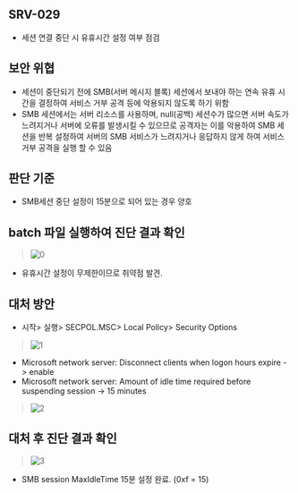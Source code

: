 ## SRV-029
- 세션 연결 중단 시 유휴시간 설정 여부 점검

## 보안 위협
- 세션이 중단되기 전에 SMB(서버 메시지 블록) 세션에서 보내야 하는 연속 유휴 시간을 결정하여 서비스 거부 공격 등에 악용되지 않도록 하기 위함
- SMB 세션에서는 서버 리소스를 사용하며, null(공백) 세션수가 많으면 서버 속도가 느려지거나 서버에 오류를 발생시킬 수 있으므로 공격자는 이를 악용하여 SMB 세션을 반복 설정하여 서버의 SMB 서비스가 느려지거나 응답하지 않게 하여 서비스 거부 공격을 실행 할 수 있음

## 판단 기준
- SMB세션 중단 설정이 15분으로 되어 있는 경우 양호


## batch 파일 실행하여 진단 결과 확인
> ![0](https://github.com/hanmin0512/batch_SRV-029/assets/37041208/47933f24-25cd-4789-924f-33f0ea165ec8)

- 유휴시간 설정이 무제한이므로 취약점 발견.

## 대처 방안
- 시작> 실행> SECPOL.MSC> Local Policy> Security Options
>![1](https://github.com/hanmin0512/batch_SRV-029/assets/37041208/4480eb37-731c-4855-8e8f-08694eb6c67a)


-  Microsoft network server: Disconnect clients when logon hours expire -> enable
-  Microsoft network server: Amount of idle time required before suspending session -> 15 minutes 
> ![2](https://github.com/hanmin0512/batch_SRV-029/assets/37041208/63bbcafe-e7c8-48e8-bc9b-3d4b9466d262)



## 대처 후 진단 결과 확인
> ![3](https://github.com/hanmin0512/batch_SRV-029/assets/37041208/41b7f093-fd5a-4f08-9437-d4197190d8b7)

- SMB session MaxIdleTime 15분 설정 완료.  (0xf = 15)



